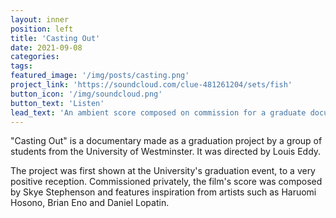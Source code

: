 ```yaml
---
layout: inner
position: left
title: 'Casting Out'
date: 2021-09-08
categories: 
tags: 
featured_image: '/img/posts/casting.png'
project_link: 'https://soundcloud.com/clue-481261204/sets/fish'
button_icon: '/img/soundcloud.png'
button_text: 'Listen'
lead_text: 'An ambient score composed on commission for a graduate documentary from the University of Westminster.'
---
```

"Casting Out" is a documentary made as a graduation project by a group of students from the University of Westminster. It was directed by Louis Eddy.

The project was first shown at the University's graduation event, to a very positive reception. 
Commissioned privately, the film's score was composed by Skye Stephenson and features inspiration from artists such as Haruomi Hosono, Brian Eno and Daniel Lopatin. 